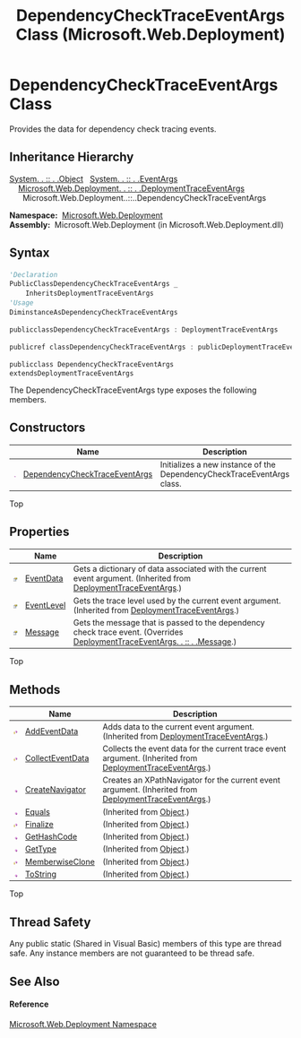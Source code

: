 ﻿---
title: DependencyCheckTraceEventArgs Class (Microsoft.Web.Deployment)
TOCTitle: DependencyCheckTraceEventArgs Class
ms:assetid: T:Microsoft.Web.Deployment.DependencyCheckTraceEventArgs
ms:mtpsurl: https://msdn.microsoft.com/en-us/library/microsoft.web.deployment.dependencychecktraceeventargs(v=VS.90)
ms:contentKeyID: 22753894
ms.date: 05/02/2012
mtps_version: v=VS.90
f1_keywords:
- Microsoft.Web.Deployment.DependencyCheckTraceEventArgs
dev_langs:
- CSharp
- JScript
- VB
- c++
api_location:
- Microsoft.Web.Deployment.dll
api_name:
- Microsoft.Web.Deployment.DependencyCheckTraceEventArgs
api_type:
- Managed
topic_type:
- apiref
- kbSyntax
product_family_name: VS
ROBOTS: INDEX,FOLLOW
---

# DependencyCheckTraceEventArgs Class

Provides the data for dependency check tracing events.

## Inheritance Hierarchy

[System. . :: . .Object](https://msdn.microsoft.com/en-us/library/e5kfa45b\(v=vs.90\))  
  [System. . :: . .EventArgs](https://msdn.microsoft.com/en-us/library/118wxtk3\(v=vs.90\))  
    [Microsoft.Web.Deployment. . :: . .DeploymentTraceEventArgs](deploymenttraceeventargs-class-microsoft-web-deployment.md)  
      Microsoft.Web.Deployment..::..DependencyCheckTraceEventArgs  

**Namespace:**  [Microsoft.Web.Deployment](microsoft-web-deployment-namespace.md)  
**Assembly:**  Microsoft.Web.Deployment (in Microsoft.Web.Deployment.dll)

## Syntax

``` vb
'Declaration
PublicClassDependencyCheckTraceEventArgs _
    InheritsDeploymentTraceEventArgs
'Usage
DiminstanceAsDependencyCheckTraceEventArgs
```

``` csharp
publicclassDependencyCheckTraceEventArgs : DeploymentTraceEventArgs
```

``` c++
publicref classDependencyCheckTraceEventArgs : publicDeploymentTraceEventArgs
```

``` jscript
publicclass DependencyCheckTraceEventArgs extendsDeploymentTraceEventArgs
```

The DependencyCheckTraceEventArgs type exposes the following members.

## Constructors

<table>
<thead>
<tr class="header">
<th> </th>
<th>Name</th>
<th>Description</th>
</tr>
</thead>
<tbody>
<tr class="odd">
<td><img src="images/Dd565996.pubmethod(en-us,VS.90).gif" title="Public method" alt="Public method" /></td>
<td><a href="dependencychecktraceeventargs-constructor-microsoft-web-deployment.md">DependencyCheckTraceEventArgs</a></td>
<td>Initializes a new instance of the DependencyCheckTraceEventArgs class.</td>
</tr>
</tbody>
</table>


Top

## Properties

<table>
<thead>
<tr class="header">
<th> </th>
<th>Name</th>
<th>Description</th>
</tr>
</thead>
<tbody>
<tr class="odd">
<td><img src="images/Dd565996.pubproperty(en-us,VS.90).gif" title="Public property" alt="Public property" /></td>
<td><a href="deploymenttraceeventargs-eventdata-property-microsoft-web-deployment.md">EventData</a></td>
<td>Gets a dictionary of data associated with the current event argument. (Inherited from <a href="deploymenttraceeventargs-class-microsoft-web-deployment.md">DeploymentTraceEventArgs</a>.)</td>
</tr>
<tr class="even">
<td><img src="images/Dd565996.pubproperty(en-us,VS.90).gif" title="Public property" alt="Public property" /></td>
<td><a href="deploymenttraceeventargs-eventlevel-property-microsoft-web-deployment.md">EventLevel</a></td>
<td>Gets the trace level used by the current event argument. (Inherited from <a href="deploymenttraceeventargs-class-microsoft-web-deployment.md">DeploymentTraceEventArgs</a>.)</td>
</tr>
<tr class="odd">
<td><img src="images/Dd565996.pubproperty(en-us,VS.90).gif" title="Public property" alt="Public property" /></td>
<td><a href="dependencychecktraceeventargs-message-property-microsoft-web-deployment.md">Message</a></td>
<td>Gets the message that is passed to the dependency check trace event. (Overrides <a href="deploymenttraceeventargs-message-property-microsoft-web-deployment.md">DeploymentTraceEventArgs. . :: . .Message</a>.)</td>
</tr>
</tbody>
</table>


Top

## Methods

<table>
<thead>
<tr class="header">
<th> </th>
<th>Name</th>
<th>Description</th>
</tr>
</thead>
<tbody>
<tr class="odd">
<td><img src="images/Dd565996.protmethod(en-us,VS.90).gif" title="Protected method" alt="Protected method" /></td>
<td><a href="deploymenttraceeventargs-addeventdata-method-microsoft-web-deployment.md">AddEventData</a></td>
<td>Adds data to the current event argument. (Inherited from <a href="deploymenttraceeventargs-class-microsoft-web-deployment.md">DeploymentTraceEventArgs</a>.)</td>
</tr>
<tr class="even">
<td><img src="images/Dd565996.protmethod(en-us,VS.90).gif" title="Protected method" alt="Protected method" /></td>
<td><a href="deploymenttraceeventargs-collecteventdata-method-microsoft-web-deployment.md">CollectEventData</a></td>
<td>Collects the event data for the current trace event argument. (Inherited from <a href="deploymenttraceeventargs-class-microsoft-web-deployment.md">DeploymentTraceEventArgs</a>.)</td>
</tr>
<tr class="odd">
<td><img src="images/Dd565996.pubmethod(en-us,VS.90).gif" title="Public method" alt="Public method" /></td>
<td><a href="deploymenttraceeventargs-createnavigator-method-microsoft-web-deployment.md">CreateNavigator</a></td>
<td>Creates an XPathNavigator for the current event argument. (Inherited from <a href="deploymenttraceeventargs-class-microsoft-web-deployment.md">DeploymentTraceEventArgs</a>.)</td>
</tr>
<tr class="even">
<td><img src="images/Dd565996.pubmethod(en-us,VS.90).gif" title="Public method" alt="Public method" /></td>
<td><a href="https://msdn.microsoft.com/en-us/library/bsc2ak47(v=vs.90)">Equals</a></td>
<td>(Inherited from <a href="https://msdn.microsoft.com/en-us/library/e5kfa45b(v=vs.90)">Object</a>.)</td>
</tr>
<tr class="odd">
<td><img src="images/Dd565996.protmethod(en-us,VS.90).gif" title="Protected method" alt="Protected method" /></td>
<td><a href="https://msdn.microsoft.com/en-us/library/4k87zsw7(v=vs.90)">Finalize</a></td>
<td>(Inherited from <a href="https://msdn.microsoft.com/en-us/library/e5kfa45b(v=vs.90)">Object</a>.)</td>
</tr>
<tr class="even">
<td><img src="images/Dd565996.pubmethod(en-us,VS.90).gif" title="Public method" alt="Public method" /></td>
<td><a href="https://msdn.microsoft.com/en-us/library/zdee4b3y(v=vs.90)">GetHashCode</a></td>
<td>(Inherited from <a href="https://msdn.microsoft.com/en-us/library/e5kfa45b(v=vs.90)">Object</a>.)</td>
</tr>
<tr class="odd">
<td><img src="images/Dd565996.pubmethod(en-us,VS.90).gif" title="Public method" alt="Public method" /></td>
<td><a href="https://msdn.microsoft.com/en-us/library/dfwy45w9(v=vs.90)">GetType</a></td>
<td>(Inherited from <a href="https://msdn.microsoft.com/en-us/library/e5kfa45b(v=vs.90)">Object</a>.)</td>
</tr>
<tr class="even">
<td><img src="images/Dd565996.protmethod(en-us,VS.90).gif" title="Protected method" alt="Protected method" /></td>
<td><a href="https://msdn.microsoft.com/en-us/library/57ctke0a(v=vs.90)">MemberwiseClone</a></td>
<td>(Inherited from <a href="https://msdn.microsoft.com/en-us/library/e5kfa45b(v=vs.90)">Object</a>.)</td>
</tr>
<tr class="odd">
<td><img src="images/Dd565996.pubmethod(en-us,VS.90).gif" title="Public method" alt="Public method" /></td>
<td><a href="https://msdn.microsoft.com/en-us/library/7bxwbwt2(v=vs.90)">ToString</a></td>
<td>(Inherited from <a href="https://msdn.microsoft.com/en-us/library/e5kfa45b(v=vs.90)">Object</a>.)</td>
</tr>
</tbody>
</table>


Top

## Thread Safety

Any public static (Shared in Visual Basic) members of this type are thread safe. Any instance members are not guaranteed to be thread safe.

## See Also

#### Reference

[Microsoft.Web.Deployment Namespace](microsoft-web-deployment-namespace.md)

